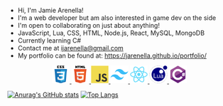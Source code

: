 - Hi, I'm Jamie Arenella!
- I'm a web developer but am also interested in game dev on the side
- I'm open to collaborating on just about anything!
- JavaScript, Lua, CSS, HTML, Node.js, React, MySQL, MongoDB
- Currently learning C#
- Contact me at ijarenella@gmail.com
- My portfolio can be found at: https://jarenella.github.io/portfolio/

<p align="center">
  <a href="https://www.w3schools.com/css/" target="_blank" rel="noreferrer"> <img src="https://raw.githubusercontent.com/devicons/devicon/master/icons/css3/css3-original-wordmark.svg" alt="css3" width="40" height="40"/> </a>
  <a href="https://www.w3.org/html/" target="_blank" rel="noreferrer"> <img src="https://raw.githubusercontent.com/devicons/devicon/master/icons/html5/html5-original-wordmark.svg" alt="html5" width="40" height="40"/> </a>
  <a href="https://www.javascript.com/" target="_blank" rel="noreferrer"> <img src="https://raw.githubusercontent.com/devicons/devicon/master/icons/javascript/javascript-original.svg" alt="javascript" width="40" height="40"/> </a>
  <a href="https://tailwindcss.com/" target="_blank" rel="noreferrer"> <img src="https://raw.githubusercontent.com/devicons/devicon/master/icons/tailwindcss/tailwindcss-plain.svg" alt="tailwindCSS" width="40" height="40"/> </a>
  <a href="https://reactjs.org/" target="_blank" rel="noreferrer"> <img src="https://raw.githubusercontent.com/devicons/devicon/master/icons/react/react-original.svg" alt="ReactJS" width="40" height="40"/> </a>
  <a href="https://www.lua.org/" target="_blank" rel="noreferrer"> <img src="https://raw.githubusercontent.com/devicons/devicon/master/icons/lua/lua-original-wordmark.svg" alt="LUA" width="40" height="40"/> </a>
  <a href="https://learn.microsoft.com/en-us/dotnet/csharp/" target="_blank" rel="noreferrer"> <img src="https://raw.githubusercontent.com/devicons/devicon/1119b9f84c0290e0f0b38982099a2bd027a48bf1/icons/csharp/csharp-original.svg" alt="C#" width="40" height="40"/> </a>
</p>

[![Anurag's GitHub stats](https://github-readme-stats.vercel.app/api?username=jarenella)](https://github.com/anuraghazra/github-readme-stats)
[![Top Langs](https://github-readme-stats.vercel.app/api/top-langs/?username=jarenella)](https://github.com/anuraghazra/github-readme-stats)
